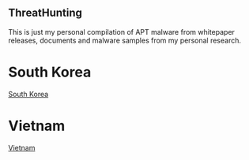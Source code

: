 ## ThreatHunting
This is just my personal compilation of APT malware from whitepaper releases, documents and malware samples from my personal research.

# South Korea
[South Korea](./South%20Korea/Readme.md)

# Vietnam
[Vietnam](./Vietnam/Readme.md)
